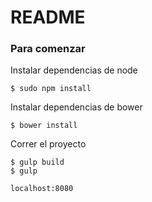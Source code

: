 # README #

### Para comenzar ###

Instalar dependencias de node
>
    $ sudo npm install

Instalar dependencias de bower
>
    $ bower install

Correr el proyecto
>
    $ gulp build
    $ gulp

>
    localhost:8080